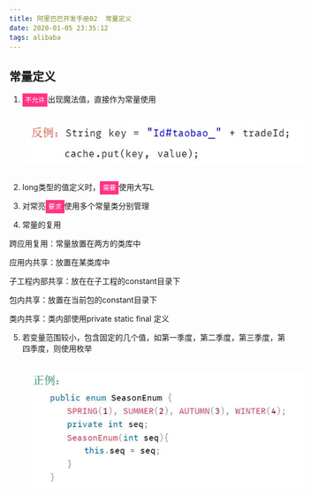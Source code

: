 ```yaml
---
title: 阿里巴巴开发手册02  常量定义
date: 2020-01-05 23:35:12
tags: alibaba
---
```


## 常量定义

1. <code style='background:#ff3385;color:white;padding:5px;'>不允许</code>出现魔法值，直接作为常量使用

<img src='alibabaPattern02\d3fd5dce-8233-4236-8322-610f96af15b8.jpg' style='margin:30px;display:block' alt='title'>

2. long类型的值定义时，<code style='background:#ff3385;color:white;padding:5px;'>需要</code>使用大写L

3. 对常亮<code style='background:#ff3385;color:white;padding:5px;'>要求</code>使用多个常量类分别管理

4. 常量的复用

跨应用复用：常量放置在两方的类库中

应用内共享：放置在某类库中

子工程内部共享：放在在子工程的constant目录下

包内共享：放置在当前包的constant目录下

类内共享：类内部使用private static final 定义

5. 若变量范围较小，包含固定的几个值，如第一季度，第二季度，第三季度，第四季度，则使用枚举
<img src='alibabaPattern02\f45019bd-5af1-4182-85b5-5349b63e3d83.jpg' style='margin:30px;display:block' alt='title'>